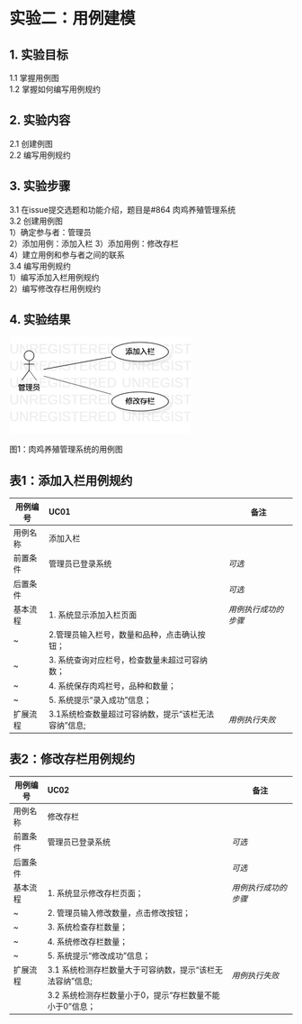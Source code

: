 # 实验二：用例建模

## 1. 实验目标
1.1 掌握用例图  
1.2 掌握如何编写用例规约  

## 2. 实验内容
2.1 创建例图  
2.2 编写用例规约

## 3. 实验步骤
3.1 在issue提交选题和功能介绍，题目是#864 肉鸡养殖管理系统  
3.2 创建用例图  
1）确定参与者：管理员  
2）添加用例：添加入栏 
3）添加用例：修改存栏  
4）建立用例和参与者之间的联系  
3.4 编写用例规约  
1）编写添加入栏用例规约  
2）编写修改存栏用例规约  

## 4. 实验结果
![用例图](./u1.jpg)

图1：肉鸡养殖管理系统的用例图


## 表1：添加入栏用例规约  

| 用例编号 | UC01                                                        | 备注                 |
| -------- | :-------------------------------------------------------- | -------------------- |
| 用例名称 | 添加入栏                                                    |                      |
| 前置条件 | 管理员已登录系统                                       | *可选*               |
| 后置条件 |                                                            | *可选*               |
| 基本流程 | 1. 系统显示添加入栏页面| *用例执行成功的步骤* |
| ~        | 2.管理员输入栏号，数量和品种，点击确认按钮；|                                           
| ~        |3. 系统查询对应栏号，检查数量未超过可容纳数；|
| ~        |4. 系统保存肉鸡栏号，品种和数量；|   
| ~        | 5. 系统提示“录入成功”信息；|                      
|扩展流程   | 3.1系统检查数量超过可容纳数，提示“该栏无法容纳”信息; | *用例执行失败*       |

## 表2：修改存栏用例规约  

| 用例编号 | UC02                                                        | 备注                 |
| -------- | :-------------------------------------------------------- | -------------------- |
| 用例名称 | 修改存栏                                                   |                      |
| 前置条件 | 管理员已登录系统                                       | *可选*               |
| 后置条件 |                                                            | *可选*               |
| 基本流程 | 1. 系统显示修改存栏页面；| *用例执行成功的步骤* |
| ~        | 2. 管理员输入修改数量，点击修改按钮；|                                         
| ~        | 3. 系统检查存栏数量；|     
| ~        | 4. 系统修改存栏数量；|    
| ~        | 5. 系统提示“修改成功”信息；|                      
|扩展流程   | 3.1 系统检测存栏数量大于可容纳数，提示“该栏无法容纳”信息; | *用例执行失败*       |
|          | 3.2 系统检测存栏数量小于0，提示“存栏数量不能小于0”信息；| 

